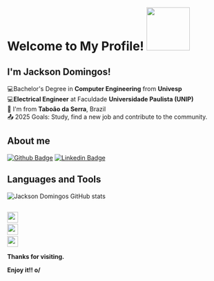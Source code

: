 # Welcome to My Profile! <img src=https://github.com/TheDudeThatCode/TheDudeThatCode/blob/master/Assets/Handshake.gif width="100">

 ## I'm Jackson Domingos!
 
:computer:Bachelor's Degree in <strong>Computer Engineering</strong> from <strong>Univesp</strong>\
:computer:<strong>Electrical Engineer</strong> at Faculdade <strong>Universidade Paulista (UNIP)</strong>\
:house_with_garden: I'm from <strong>Taboão da Serra</strong>, Brazil\
:outbox_tray: 2025 Goals: Study, find a new job and contribute to the community.
 
## About me

[![Github Badge](https://img.shields.io/badge/GitHub-100000?style=for-the-badge&logo=github&logoColor=white&link=https://github.com/JacksonRene/)](https://github.com/JacksonRene/)
[![Linkedin Badge](https://img.shields.io/badge/LinkedIn-0077B5?style=for-the-badge&logo=linkedin&logoColor=white&link=https://www.linkedin.com/in/jackson-domingos//)](https://www.linkedin.com/in/jackson-domingos//)
<!--[![Instagram Badge](https://img.shields.io/badge/Instagram-E4405F?style=for-the-badge&logo=instagram&logoColor=white&link=https://www.instagram.com/w.illvieira/)](https://www.instagram.com/w.illvieira/)
[![WhatsApp Badge](https://img.shields.io/badge/WhatsApp-25D366?style=for-the-badge&logo=whatsapp&logoColor=white&link=https://api.whatsapp.com/send/?phone=5511994437037&text&app_absent=0/)](https://wa.me/5511994437037)<!-->

## Languages and Tools

![Jackson Domingos GitHub stats](https://github-readme-stats.vercel.app/api?username=JacksonRene&show_icons=true&theme=dracula)

<code> <img height= "25" src= "https://img.shields.io/badge/Python-FFD43B?style=for-the-badge&logo=python&logoColor=darkgreen"></code>
<code> <img height= "25" src= "https://img.shields.io/badge/Git-F05032?style=for-the-badge&logo=git&logoColor=white"></code>
<code> <img height= "25" src= "https://img.shields.io/badge/Visual_Studio_Code-0078D4?style=for-the-badge&logo=visual%20studio%20code&logoColor=white"></code>


  <strong>  Thanks for visiting.

Enjoy it!! o/</strong>
